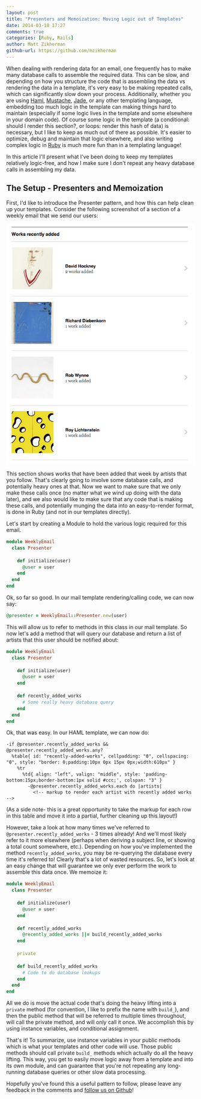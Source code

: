 ```yaml
---
layout: post
title: "Presenters and Memoization: Moving Logic out of Templates"
date: 2014-03-18 17:27
comments: true
categories: [Ruby, Rails]
author: Matt Zikherman
github-url: https://github.com/mzikherman
---
```



When dealing with rendering data for an email, one frequently has to make many database calls to assemble the required data. This can be slow, and depending on how you structure the code that is assembling the data vs rendering the data in a template, it's very easy to be making repeated calls, which can significantly slow down your process. Additionally, whether you are using [Haml](http://haml.info/), [Mustache](http://mustache.github.io/), [Jade](http://jade-lang.com/), or any other templating language, embedding too much logic in the template can making things hard to maintain (especially if some logic lives in the template and some elsewhere in your domain code). Of course some logic in the template (a conditional: should I render this section?, or loops: render this hash of data) is necessary, but I like to keep as much out of there as possible. It's easier to optimize, debug and maintain that logic elsewhere, and also writing complex logic in [Ruby](https://www.ruby-lang.org) is much more fun than in a templating language!

In this article I'll present what I've been doing to keep my templates relatively logic-free, and how I make sure I don't repeat any heavy database calls in assembling my data.

<!-- more -->

## The Setup - Presenters and Memoization

First, I'd like to introduce the Presenter pattern, and how this can help clean up your templates. Consider the following screenshot of a section of a weekly email that we send our users:

![Example of Recently Added Works](/images/2014-03-18-presenters-and-memoization-moving-logic-out-of-templates/recently_added.png)

This section shows works that have been added that week by artists that you follow. That's clearly going to involve some database calls, and potentially heavy ones at that. Now we want to make sure that we only make these calls once (no matter what we wind up doing with the data later), and we also would like to make sure that any code that is making these calls, and potentially munging the data into an easy-to-render format, is done in Ruby (and not in our templates directly).

Let's start by creating a Module to hold the various logic required for this email.

``` ruby
module WeeklyEmail
  class Presenter

    def initialize(user)
      @user = user
    end
  end
end
```

Ok, so far so good. In our mail template rendering/calling code, we can now say:

``` ruby
@presenter = WeeklyEmail::Presenter.new(user)
```

This will allow us to refer to methods in this class in our mail template. So now let's add a method that will query our database and return a list of artists that this user should be notified about:

``` ruby
module WeeklyEmail
  class Presenter

    def initialize(user)
      @user = user
    end

    def recently_added_works
      # Some really heavy database query
    end
  end
end
```

Ok, that was easy. In our HAML template, we can now do:

``` haml
-if @presenter.recently_added_works && @presenter.recently_added_works.any?
  %table{ id: "recently-added-works", cellpadding: "0", cellspacing: "0", style: "border: 0;padding:10px 0px 15px 0px;width:610px" }
    %tr
      %td{ align: "left", valign: "middle", style: 'padding-bottom:15px;border-bottom:1px solid #ccc;', colspan: "3" }
        -@presenter.recently_added_works.each do |artists|
          <!-- markup to render each artist with recently added works -->
```

(As a side note- this is a great opportunity to take the markup for each row in this table and move it into a partial, further cleaning up this layout!)

However, take a look at how many times we've referred to ```@presenter.recently_added_works``` - 3 times already! And we'll most likely refer to it more elsewhere (perhaps when deriving a subject line, or showing a total count somewhere, etc.). Depending on how you've implemented the method ```recently_added_works```, you may be re-querying the database every time it's referred to! Clearly that's a lot of wasted resources. So, let's look at an easy change that will guarantee we only ever perform the work to assemble this data once. We memoize it:

``` ruby
module WeeklyEmail
  class Presenter

    def initialize(user)
      @user = user
    end

    def recently_added_works
      @recently_added_works ||= build_recently_added_works
    end

    private

    def build_recently_added_works
      # Code to do database lookups
    end
  end
end
```

All we do is move the actual code that's doing the heavy lifting into a ```private``` method (for convention, I like to prefix the name with ```build_```), and then the public method that will be referred to multiple times throughout, will call the private method, and will only call it once. We accomplish this by using instance variables, and conditional assignment.


That's it! To summarize, use instance variables in your public methods which is what your templates and other code will use. Those public methods should call private ```build_``` methods which actually do all the heavy lifting. This way, you get to easily move logic away from a template and into its own module, and can guarantee that you're not repeating any long-running database queries or other slow data processing.

Hopefully you've found this a useful pattern to follow, please leave any feedback in the comments and [follow us on Github](https://github.com/artsy)!